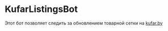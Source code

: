# KufarListingsBot

Этот бот позволяет следить за обновлением товарной сетки на [kufar.by](https://kufar.by)
